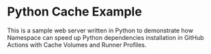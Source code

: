 # Python Cache Example

This is a sample web server written in Python to demonstrate how Namespace can speed up Python dependencies installation in GitHub Actions with Cache Volumes and Runner Profiles. 